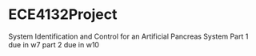 # ECE4132Project
System Identification and Control for an Artificial Pancreas System
Part 1 due in w7
part 2 due in w10
